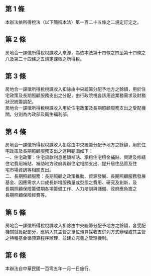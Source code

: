 第 1 條
-------
本辦法依所得稅法（以下簡稱本法）第一百二十五條之二規定訂定之。

第 2 條
-------
房地合一課徵所得稅稅課收入來源，為依本法第十四條之四至第十四條之  
八及第二十四條之五規定課徵之所得稅。

第 3 條
-------
房地合一課徵所得稅稅課收入扣除由中央統籌分配予地方之餘額，用於住  
宅政策及長期照顧服務支出之分配，由行政院視各該用途業務需求及財務  
狀況統籌調配。  
房地合一課徵所得稅稅課收入用於住宅政策及長期照顧服務支出之受配機  
關，分別為內政部及衛生福利部。

第 4 條
-------
房地合一課徵所得稅稅課收入扣除由中央統籌分配予地方之餘額，用於住  
宅政策及長期照顧服務支出之運用範圍如下：  
一、住宅政策：住宅貸款利息差額補貼、承租住宅租金補貼、興建及修繕  
    住宅費用補貼、補助地方政府興辦住宅相關支出、提升居住品質及住  
    宅市場資訊等相關支出。  
二、長期照顧服務：長期照顧之政策推動、資源發展、長期照顧服務發展  
    基金、因應需求人口成長新增服務量或型態之費用、研究及創新，及  
    長期照顧保險籌備期各項籌備工作、人力培訓與儲備、政府應負擔之  
    長期照顧保險經費等。

第 5 條
-------
房地合一課徵所得稅稅課收入扣除由中央統籌分配予地方之餘額，各受配  
機關就獲配部分，應納入其主管之單位預算採收支併列方式辦理或其主管  
之特種基金循預算程序辦理，並建立完善之管理機制。

第 6 條
-------
本辦法自中華民國一百零五年一月一日施行。

